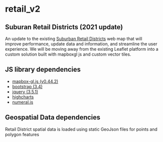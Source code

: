 # retail_v2
## Suburan Retail Districts (2021 update)
An update to the existing [Suburban Retail Districts](https://www.dvrpc.org/webmaps/retail/) web map
that will improve performance, update data and information, and streamline the user experience. We will be moving away from the existing Leaflet platform into a custom solution built with mapboxgl js and custom vector tiles.

## JS library dependencies
- [mapbox-gl.js (v0.44.2)](https://docs.mapbox.com/mapbox-gl-js/api/)
- [bootstrap (3.4)](https://getbootstrap.com/docs/3.4/getting-started/)
- [jquery (3.5.1)](https://api.jquery.com/)
- [highcharts](https://www.highcharts.com/docs/index) 
- [numeral.js](http://numeraljs.com/)

## Geospatial Data dependencies
Retail District spatial data is loaded using static GeoJson files for points and polygon features


